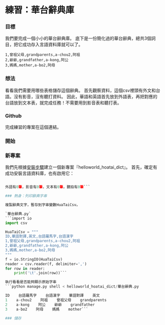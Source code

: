 # 練習：華台辭典庫

### 目標

我們要完成一個小小的華台辭典庫。
底下是一份簡化過的華台辭典，總共3個詞目，把它成功存入言語資料庫就可以了。

```ID,華語對譯,英文,台語羅馬字,台語漢字
1,曾祖父母,grandparents,a-chou2,阿祖
2,爺爺,grandfather,a-kong,阿公
3,媽媽,mother,a-bo2,阿母
```

### 想法

看看我們需要用哪些表格儲存這個辭典。 首先觀察資料，這個csv裡頭有外文和台語。沒有影音，沒有聽打資料。
因此，華語和英語首先放到外語表，再把對應的台語放到文本表，就完成任務！不需要用到影音表和聽打表。

### Github

完成練習的專案在這個連結。

### 開始

### 新專案

我們先根據[安裝步驟](安裝步驟.md)建立一個新專案『helloworld_hoatai_dict』。
首先，確定有成功安裝言語資料庫，也有啟用它：
```python manage.py 顯示資料數量

外語有0筆，影音有0筆，文本有0筆，聽拍有0筆```

### 熱身：列印辭典字串

複製辭典文字，暫存到字串變數HuaTaiCsv。

`華台辭典.py`
```import io
import csv

HuaTaiCsv = """
ID,華語對譯,英文,台語羅馬字,台語漢字
1,曾祖父母,grandparents,a-chou2,阿祖
2,爺爺,grandfather,a-kong,阿公
3,媽媽,mother,a-bo2,阿母
"""
f = io.StringIO(HuaTaiCsv)
reader = csv.reader(f, delimiter=',')
for row in reader:
    print('\t'.join(row))```

執行看看是否能夠顯示原始字串
```python manage.py shell < helloworld_hoatai_dict/華台辭典.py

ID    台語羅馬字    台語漢字    華語對譯    英文
1    a-chou2    阿祖    曾祖父母    grandparents
2    a-kong    阿公    爺爺    grandfather
3    a-bo2    阿母    媽媽    mother```

### 儲存
